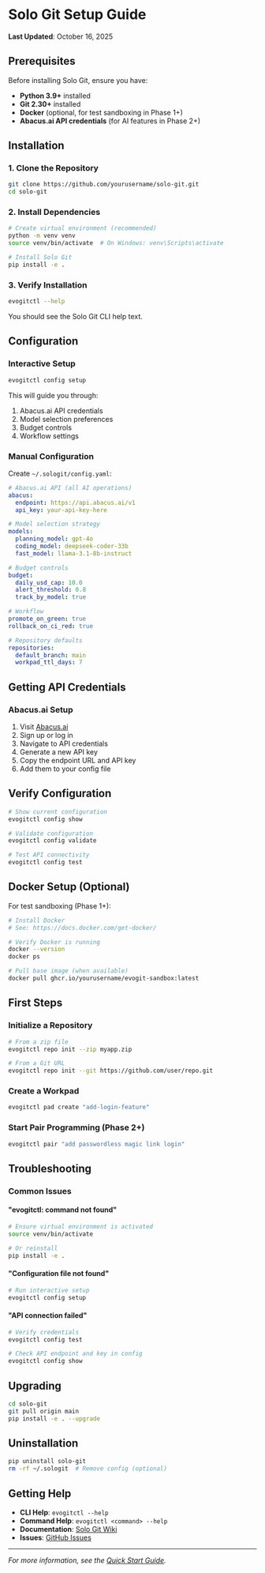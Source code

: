 
# Solo Git Setup Guide

**Last Updated**: October 16, 2025

## Prerequisites

Before installing Solo Git, ensure you have:

- **Python 3.9+** installed
- **Git 2.30+** installed
- **Docker** (optional, for test sandboxing in Phase 1+)
- **Abacus.ai API credentials** (for AI features in Phase 2+)

## Installation

### 1. Clone the Repository

```bash
git clone https://github.com/yourusername/solo-git.git
cd solo-git
```

### 2. Install Dependencies

```bash
# Create virtual environment (recommended)
python -m venv venv
source venv/bin/activate  # On Windows: venv\Scripts\activate

# Install Solo Git
pip install -e .
```

### 3. Verify Installation

```bash
evogitctl --help
```

You should see the Solo Git CLI help text.

## Configuration

### Interactive Setup

```bash
evogitctl config setup
```

This will guide you through:
1. Abacus.ai API credentials
2. Model selection preferences
3. Budget controls
4. Workflow settings

### Manual Configuration

Create `~/.sologit/config.yaml`:

```yaml
# Abacus.ai API (all AI operations)
abacus:
  endpoint: https://api.abacus.ai/v1
  api_key: your-api-key-here

# Model selection strategy
models:
  planning_model: gpt-4o
  coding_model: deepseek-coder-33b
  fast_model: llama-3.1-8b-instruct

# Budget controls
budget:
  daily_usd_cap: 10.0
  alert_threshold: 0.8
  track_by_model: true

# Workflow
promote_on_green: true
rollback_on_ci_red: true

# Repository defaults
repositories:
  default_branch: main
  workpad_ttl_days: 7
```

## Getting API Credentials

### Abacus.ai Setup

1. Visit [Abacus.ai](https://abacus.ai)
2. Sign up or log in
3. Navigate to API credentials
4. Generate a new API key
5. Copy the endpoint URL and API key
6. Add them to your config file

## Verify Configuration

```bash
# Show current configuration
evogitctl config show

# Validate configuration
evogitctl config validate

# Test API connectivity
evogitctl config test
```

## Docker Setup (Optional)

For test sandboxing (Phase 1+):

```bash
# Install Docker
# See: https://docs.docker.com/get-docker/

# Verify Docker is running
docker --version
docker ps

# Pull base image (when available)
docker pull ghcr.io/yourusername/evogit-sandbox:latest
```

## First Steps

### Initialize a Repository

```bash
# From a zip file
evogitctl repo init --zip myapp.zip

# From a Git URL
evogitctl repo init --git https://github.com/user/repo.git
```

### Create a Workpad

```bash
evogitctl pad create "add-login-feature"
```

### Start Pair Programming (Phase 2+)

```bash
evogitctl pair "add passwordless magic link login"
```

## Troubleshooting

### Common Issues

#### "evogitctl: command not found"

```bash
# Ensure virtual environment is activated
source venv/bin/activate

# Or reinstall
pip install -e .
```

#### "Configuration file not found"

```bash
# Run interactive setup
evogitctl config setup
```

#### "API connection failed"

```bash
# Verify credentials
evogitctl config test

# Check API endpoint and key in config
evogitctl config show
```

## Upgrading

```bash
cd solo-git
git pull origin main
pip install -e . --upgrade
```

## Uninstallation

```bash
pip uninstall solo-git
rm -rf ~/.sologit  # Remove config (optional)
```

## Getting Help

- **CLI Help**: `evogitctl --help`
- **Command Help**: `evogitctl <command> --help`
- **Documentation**: [Solo Git Wiki](../Home.md)
- **Issues**: [GitHub Issues](https://github.com/yourusername/solo-git/issues)

---

*For more information, see the [Quick Start Guide](./quick-start.md).*
